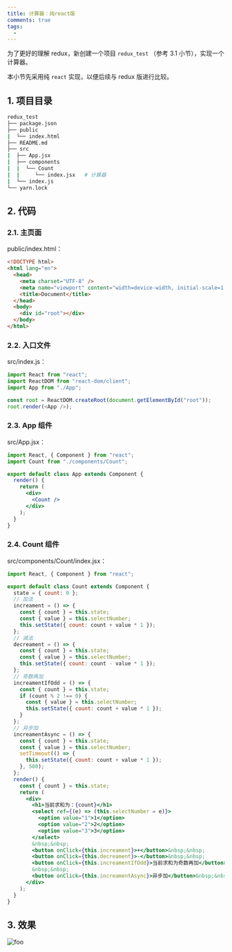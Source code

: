 ```yaml
---
title: 计算器：纯react版
comments: true
tags:
  -
---
```


为了更好的理解 redux，新创建一个项目 `redux_test` （参考 3.1 小节），实现一个计算器。

本小节先采用纯 `react` 实现，以便后续与 redux 版进行比较。

## 1. 项目目录

```sh
redux_test
├── package.json
├── public
|  └── index.html
├── README.md
├── src
|  ├── App.jsx
|  ├── components
|  |  └── Count
|  |     └── index.jsx   # 计算器
|  └── index.js
└── yarn.lock
```

## 2. 代码

### 2.1. 主页面

public/index.html：

```html
<!DOCTYPE html>
<html lang="en">
  <head>
    <meta charset="UTF-8" />
    <meta name="viewport" content="width=device-width, initial-scale=1.0" />
    <title>Document</title>
  </head>
  <body>
    <div id="root"></div>
  </body>
</html>
```

### 2.2. 入口文件

src/index.js：

```js
import React from "react";
import ReactDOM from "react-dom/client";
import App from "./App";

const root = ReactDOM.createRoot(document.getElementById("root"));
root.render(<App />);
```

### 2.3. App 组件

src/App.jsx：

```jsx
import React, { Component } from "react";
import Count from "./components/Count";

export default class App extends Component {
  render() {
    return (
      <div>
        <Count />
      </div>
    );
  }
}
```

### 2.4. Count 组件

src/components/Count/index.jsx：

```jsx
import React, { Component } from "react";

export default class Count extends Component {
  state = { count: 0 };
  // 加法
  increament = () => {
    const { count } = this.state;
    const { value } = this.selectNumber;
    this.setState({ count: count + value * 1 });
  };
  // 减法
  decreament = () => {
    const { count } = this.state;
    const { value } = this.selectNumber;
    this.setState({ count: count - value * 1 });
  };
  // 奇数再加
  increamentIfOdd = () => {
    const { count } = this.state;
    if (count % 2 !== 0) {
      const { value } = this.selectNumber;
      this.setState({ count: count + value * 1 });
    }
  };
  // 异步加
  increamentAsync = () => {
    const { count } = this.state;
    const { value } = this.selectNumber;
    setTimeout(() => {
      this.setState({ count: count + value * 1 });
    }, 500);
  };
  render() {
    const { count } = this.state;
    return (
      <div>
        <h1>当前求和为：{count}</h1>
        <select ref={(e) => (this.selectNumber = e)}>
          <option value="1">1</option>
          <option value="2">2</option>
          <option value="3">3</option>
        </select>
        &nbsp;&nbsp;
        <button onClick={this.increament}>+</button>&nbsp;&nbsp;
        <button onClick={this.decreament}>-</button>&nbsp;&nbsp;
        <button onClick={this.increamentIfOdd}>当前求和为奇数再加</button>
        &nbsp;&nbsp;
        <button onClick={this.increamentAsync}>异步加</button>&nbsp;&nbsp;
      </div>
    );
  }
}
```

## 3. 效果

<img class="zoomable" :src="$withBase('/images/screenshot/7/3/1.gif')" alt="foo">
